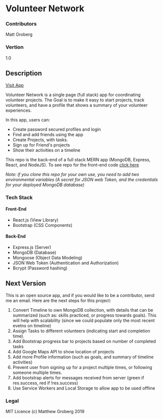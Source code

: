 # Volunteer Network

### Contributors
Matt Groberg

### Vertion
1.0

## Description

[Visit App]()

Volunteer Network is a single page (full stack) app for coordinating volunteer projects. The Goal is to make it easy to start projects, track volunteers, and have a profile that shows a summary of your volunteer experiences. 

In this app, users can:
* Create password secured profiles and login
* Find and add friends using the app
* Create Projects, with tasks.
* Sign up for Friend's projects
* Show their activities on a timeline


This repo is the back-end of a full stack MERN app (MongoDB, Express, React, and NodeJS). To see repo for the front-end code [click here](https://github.com/grobergm/volunteer-network)

_Note: if you clone this repo for your own use, you need to add two environmental variables (A secret for JSON web Token, and the credentials for your deployed MongoDB database)_

### Tech Stack

#### Front-End
* React.js (View Library)
* Bootstrap (CSS Components)

#### Back-End
* Express.js (Server)
* MongoDB (Database)
* Mongoose (Object Data Modeling)
* JSON Web Token (Authentication and Authorization)
* Bcrypt (Password hashing)

## Next Version
This is an open source app, and if you would like to be a contributor, send me an email. Here are the next steps for this project:

1. Convert Timeline to own MongoDB collection, with details that can be summarized (such as: skills practiced, or progress towards goals). This will help with scalability (since we could populate only the most recent evetns on timeline)
2. Assign Tasks to different volunteers (indicating start and completion time).
3. Add Bootstrap progress bar to projects based on number of completed tasks
4. Add Google Maps API to show location of projects
5. Add more Profile information (such as goals, and summary of timeline activities)
6. Prevent user from signing up for a project multiple times, or following someone multiple times.
7. Add bootstrap alerts for messages received from server (green if res.success, red if !res.success)
8. Use Service Workers and Local Storage to allow app to be used offline
### Legal
MIT Licence (c) Matthew Groberg 2019
